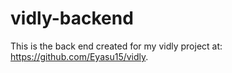 # vidly-backend
This is the back end created for my vidly project at: https://github.com/Eyasu15/vidly.

